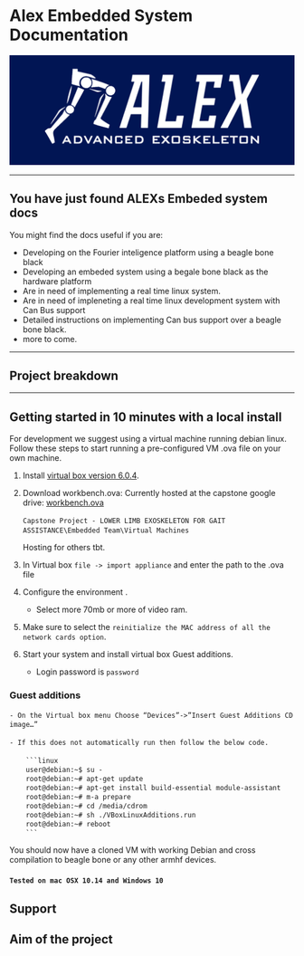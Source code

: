 # Alex Embedded System Documentation

![Alex logo](img/logo_blue.png "Alex Logo")

---

## You have just found ALEXs Embeded system docs

<!-- What alex is:

What the documentationon can tell you

Description of what the project is. -->

You might find the docs useful if you are:

- Developing on the Fourier inteligence platform using a beagle bone black
- Developing an embeded system using a begale bone black as the hardware platform
- Are in need of implementing a real time linux system.
- Are in need of impleneting a real time linux development system with Can Bus support
- Detailed instructions on implementing Can bus support over a beagle bone black.
- more to come.

---

## Project breakdown

---

<!--
    mkdocs.yml    # The configuration file.
    docs/
        index.md  # The documentation homepage.
        ...       # Other markdown pages, images and other files.

--- -->

## Getting started in 10 minutes with a local install

<!-- EXPLAIN HOW THE BELLOW WAS BUILT -->

For development we suggest using a virtual machine running debian linux.
Follow these steps to start running a pre-configured VM .ova file on your own machine.

1. Install [virtual box version 6.0.4](<https://www.virtualbox.org/wiki/Download_Old_Builds_6_0>).
2. Download workbench.ova: Currently hosted at the capstone google drive: [workbench.ova](https://drive.google.com/drive/folders/1lCGyRpQLjKOnCXbs27e6w6VfofizSCC8)

   `Capstone Project - LOWER LIMB EXOSKELETON FOR GAIT ASSISTANCE\Embedded Team\Virtual Machines`

   Hosting for others tbt.

3) In Virtual box `file -> import appliance` and enter the path to the .ova file

4) Configure the environment .

   - Select more 70mb or more of video ram.

5) Make sure to select the `reinitialize the MAC address of all the network cards option`.

6) Start your system and install virtual box Guest additions.

   - Login password is `password`

### Guest additions

    - On the Virtual box menu Choose “Devices”->”Insert Guest Additions CD image…”

    - If this does not automatically run then follow the below code.

        ```linux
        user@debian:~$ su -
        root@debian:~# apt-get update
        root@debian:~# apt-get install build-essential module-assistant
        root@debian:~# m-a prepare
        root@debian:~# cd /media/cdrom
        root@debian:~# sh ./VBoxLinuxAdditions.run
        root@debian:~# reboot
        ```

<!--
7) Test debian w/ cross compiler from previous file -->

You should now have a cloned VM with working Debian and cross compilation to beagle bone or any other armhf devices.

#### `Tested on mac OSX 10.14 and Windows 10`

## Support

## Aim of the project

```

```
